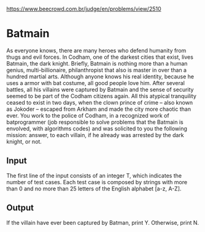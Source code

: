 https://www.beecrowd.com.br/judge/en/problems/view/2510

# Batmain

As everyone knows, there are many heroes who defend humanity from thugs and
evil forces. In Codham, one of the darkest cities that exist, lives Batmain,
the dark knight. Briefly, Batmain is nothing more than a human genius,
multi-billionaire, philanthropist that also is master in over than a hundred
martial arts. Although anyone knows his real identity, because he uses a armor
with bat costume, all good people love him. After several battles, all his
villains were captured by Batmain and the sense of security seemed to be part
of the Codham citizens again. All this atypical tranquility ceased to exist in
two days, when the clown prince of crime – also known as Jokoder ­­– escaped
from Arkham and made the city more chaotic than ever. You work to the police
of Codham, in a recognized work of batprogrammer (job responsible to solve
problems that the Batmain is envolved, with algorithms codes) and was
solicited to you the following mission: answer, to each villain, if he already
was arrested by the dark knight, or not.

## Input

The first line of the input consists of an integer T, which indicates the
number of test cases. Each test case is composed by strings with more than 0
and no more than 25 letters of the English alphabet [a-z, A-Z].

## Output

If the villain have ever been captured by Batman, print Y. Otherwise, print N.
